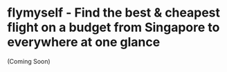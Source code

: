 # flymyself - Find the best & cheapest flight on a budget from Singapore to everywhere at one glance

(Coming Soon)

